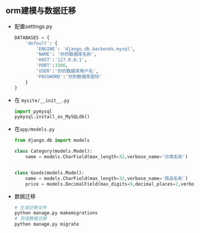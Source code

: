 ## orm建模与数据迁移

- 配置settings.py

  ```python
  DATABASES = {
      'default': {
          'ENGINE': 'django.db.backends.mysql',
          'NAME': '你的数据库名称',
          'HOST':'127.0.0.1',
          'PORT':3306,
          'USER':'你的数据库用户名',
          'PASSWORD':'你的数据库密码'
      }
  }
  ```

- 在 `mysite/__init__.py` 

  ```python
  import pymysql
  pymysql.install_as_MySQLdb()
  ```

- 在`app/models.py`

  ```python
  from django.db import models
  
  class Category(models.Model):
      name = models.CharField(max_length=32,verbose_name='分类名称')
  
  
  class Goods(models.Model):
      name = models.CharField(max_length=32,verbose_name='商品名称')
      price = models.DecimalField(max_digits=9,decimal_places=2,verbose_name='商品价格')
  ```

- 数据迁移

  ```python
  # 生成迁移文件
  python manage.py makemigrations
  # 完成数据迁移
  python manage.py migrate
  ```

  